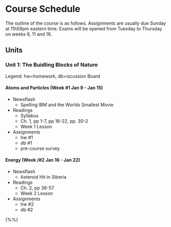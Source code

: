 # Course Schedule

The outline of the course is as follows. Assignments are usually due Sunday at 11h59pm eastern time. Exams will be opened from Tuesday to Thursday on weeks 6, 11 and 16.

## Units

### Unit 1: The Buidling Blocks of Nature

Legend: hw=homework, db=iscussion Board

#### Atoms and Particles (Week #1 Jan 9 - Jan 15)
  * Newsflash
    * Spelling IBM and the Worlds Smallest Movie
  * Readings
    * Syllabus
    * Ch. 1, pp 1-7, pp 16-22, pp. 30-2
    * Week 1 Lesson
  * Assignments
    * hw #1  
    * db #1
    * pre-course survey

#### Energy (Week /#2 Jan 16 - Jan 22)
  * Newsflash
    * Asteroid Hit in Siberia
  * Readings
    * Ch. 2, pp 38-57
    * Week 2 Lesson
  * Assignments
    * hw #2
    * db #2

{%%}

